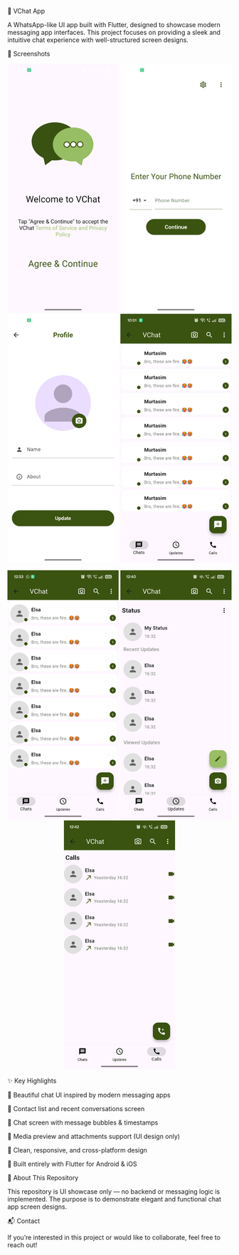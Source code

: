 💬 VChat App

A WhatsApp-like UI app built with Flutter, designed to showcase modern messaging app interfaces.
This project focuses on providing a sleek and intuitive chat experience with well-structured screen designs.

📱 Screenshots
<p align="center"> <img src="screenshot/project3_2.jpg" alt="Screen 1" width="250"/> <img src="screenshot/project3_3.jpg" alt="Screen 2" width="250"/> <img src="screenshot/project3_4.jpg" alt="Screen 3" width="250"/> <img src="screenshot/project3_5.jpg" alt="Screen 4" width="250"/> </p> <p align="center"> <img src="screenshot/project3_6.jpg" alt="Screen 5" width="250"/> <img src="screenshot/project3_7.jpg" alt="Screen 6" width="250"/> <img src="screenshot/project3_8.jpg" alt="Screen 7" width="250"/> </p>
✨ Key Highlights

💬 Beautiful chat UI inspired by modern messaging apps

👥 Contact list and recent conversations screen

📩 Chat screen with message bubbles & timestamps

📸 Media preview and attachments support (UI design only)

🎨 Clean, responsive, and cross-platform design

📱 Built entirely with Flutter for Android & iOS

🚀 About This Repository

This repository is UI showcase only — no backend or messaging logic is implemented.
The purpose is to demonstrate elegant and functional chat app screen designs.

📬 Contact

If you’re interested in this project or would like to collaborate, feel free to reach out!
